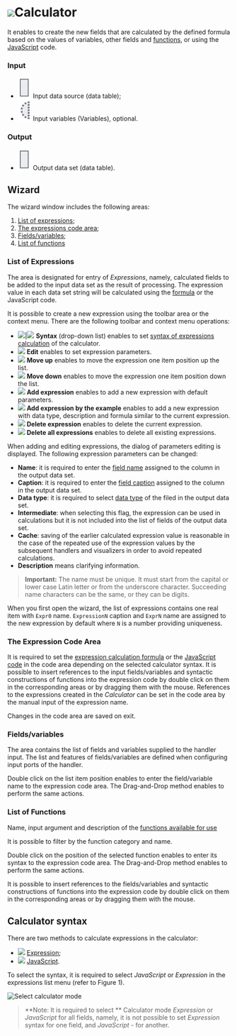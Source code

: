# ![ ](../../../images/icons/components/calc-data_default.svg)Calculator

It enables to create the new fields that are calculated by the defined formula based on the values of variables, other fields and [functions](../../func/calc-func/README.md), or using the [JavaScript](./javascript.md) code.

### Input

* ![ ](../../../images/icons/app/node/ports/outputs/table_inactive.svg) Input data source (data table);
* ![ ](../../../images/icons/app/node/ports/inputs-optional/variable_inactive.svg) Input variables (Variables), optional.

### Output

* ![ ](../../../images/icons/app/node/ports/outputs/table_inactive.svg) Output data set (data table).

## Wizard

The wizard window includes the following areas:

1. [List of expressions](#spisok-vyrazheniy);
2. [The expressions code area](#oblast-koda-vyrazheniya);
3. [Fields/variables](#polyaperemennye);
4. [List of functions](#spisok-funktsiy)

### List of Expressions

The area is designated for entry of *Expressions*, namely, calculated fields to be added to the input data set as the result of processing. The expression value in each data set string will be calculated using the [formula](./expression.md) or the JavaScript code.

It is possible to create a new expression using the toolbar area or the context menu. There are the following toolbar and context menu operations:

* ![ ](../../../images/icons/calcdata/expression_default.svg)|![](../../../images/icons/calcdata/javascript_default.svg) **Syntax** (drop-down list) enables to set [syntax of expressions calculation](#sintaksis-kalkulyatora) of the calculator.
* ![ ](../../../images/icons/toolbar-controls/edit_default.svg) **Edit** enables to set expression parameters.
* ![ ](../../../images/icons/toolbar-controls/up_default.svg) **Move up** enables to move the expression one item position up the list.
* ![ ](../../../images/icons/toolbar-controls/down_default.svg) **Move down** enables to move the expression one item position down the list.
* ![ ](../../../images/icons/toolbar-controls/plus_default.svg) **Add expression** enables to add a new expression with default parameters.
* ![ ](../../../images/icons/toolbar-controls/clone_default.svg) **Add expression by the example** enables to add a new expression with data type, description and formula similar to the current expression.
* ![ ](../../../images/icons/toolbar-controls/delete_default.svg) **Delete expression** enables to delete the current expression.
* ![ ](../../../images/icons/toolbar-controls/delete-all_default.svg) **Delete all expressions** enables to delete all existing expressions.

When adding and editing expressions, the dialog of parameters editing is displayed. The following expression parameters can be changed:

* **Name**: it is required to enter the [field name](../../../data/datasetfieldoptions.md) assigned to the column in the output data set.
* **Caption**: it is required to enter the [field caption](../../../data/datasetfieldoptions.md) assigned to the column in the output data set.
* **Data type**: it is required to select [data type](../../../data/datatype.md) of the filed in the output data set.
* **Intermediate**: when selecting this flag, the expression can be used in calculations but it is not included into the list of fields of the output data set.
* **Cache**: saving of the earlier calculated expression value is reasonable in the case of the repeated use of the expression values by the subsequent handlers and visualizers in order to avoid repeated calculations.
* **Description** means clarifying information.

> **Important:** The name must be unique. It must start from the capital or lower case Latin letter or from the underscore character. Succeeding name characters can be the same, or they can be digits.

When you first open the wizard, the list of expressions contains one real item with `Expr0` name. `ExpressionN` caption and `ExprN` name are assigned to the new expression by default where `N` is a number providing uniqueness.

### The Expression Code Area

It is required to set the [expression calculation formula](./expression.md) or the [JavaScript code](./javascript.md) in the code area depending on the selected calculator syntax. It is possible to insert references to the input fields/variables and syntactic constructions of functions into the expression code by double click on them in the corresponding areas or by dragging them with the mouse. References to the expressions created in the *Calculator* can be set in the code area by the manual input of the expression name.

Changes in the code area are saved on exit.

### Fields/variables

The area contains the list of fields and variables supplied to the handler input. The list and features of fields/variables are defined when configuring input ports of the handler.

Double click on the list item position enables to enter the field/variable name to the expression code area. The Drag-and-Drop method enables to perform the same actions.

### List of Functions

Name, input argument and description of the [functions available for use](../../func/calc-func/README.md)

It is possible to filter by the function category and name.

Double click on the position of the selected function enables to enter its syntax to the expression code area. The Drag-and-Drop method enables to perform the same actions.

It is possible to insert references to the fields/variables and syntactic constructions of functions into the expression code by double click on them in the corresponding areas or by dragging them with the mouse.

## Calculator syntax

There are two methods to calculate expressions in the calculator:

* ![ ](../../../images/icons/calcdata/expression_default.svg) [Expression](./expression.md);
* ![ ](../../../images/icons/calcdata/javascript_default.svg) [JavaScript](./javascript.md).

To select the syntax, it is required to select *JavaScript* or *Expression* in the expressions list menu (refer to Figure 1).

![Select calculator mode](./readme-1.png)

> **Note: It is required to select ** Calculator mode *Expression* or *JavaScript* for all fields, namely, it is not possible to set *Expression* syntax for one field, and *JavaScript* - for another.
